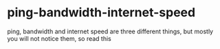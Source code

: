 # ping-bandwidth-internet-speed
ping, bandwidth and internet speed are three different things, but mostly you will not notice them, so read this
